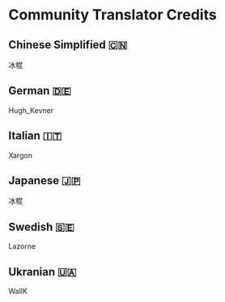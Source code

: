 # Community Translator Credits

## Chinese Simplified 🇨🇳

冰棍

## German 🇩🇪

Hugh_Kevner

## Italian 🇮🇹

Xargon

## Japanese 🇯🇵

冰棍

## Swedish 🇸🇪

Lazorne

## Ukranian 🇺🇦

WallK






